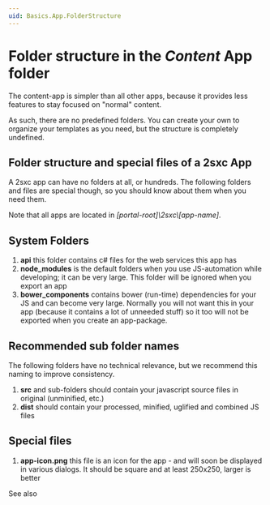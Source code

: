 ```yaml
---
uid: Basics.App.FolderStructure
---
```


# Folder structure in the _Content_ App folder

The content-app is simpler than all other apps, because it provides less features to stay focused on "normal" content. 

As such, there are no predefined folders. You can create your own to organize your templates as you need, but the structure is completely undefined. 

## Folder structure and special files of a 2sxc App
A 2sxc app can have no folders at all, or hundreds. The following folders and files are special though, so you should know about them when you need them. 

Note that all apps are located in _\[portal-root\]\2sxc\\\[app-name\]_.

## System Folders

1. **api** this folder contains c# files for the web services this app has
2. **node_modules** is the default folders when you use JS-automation while developing; it can be very large. This folder will be ignored when you export an app
3. **bower_components** contains bower (run-time) dependencies for your JS and can become very large. Normally you will not want this in your app (because it contains a lot of unneeded stuff) so it too will not be exported when you create an app-package. 

## Recommended sub folder names

The following folders have no technical relevance, but we recommend this naming to improve consistency.
1. **src** and sub-folders should contain your javascript source files in original (unminified, etc.)
1. **dist** should contain your processed, minified, uglified and combined JS files

## Special files

1. **app-icon.png** this file is an icon for the app - and will soon be displayed in various dialogs. It should be square and at least 250x250, larger is better

See also [](xref:Basics.App.Icons)